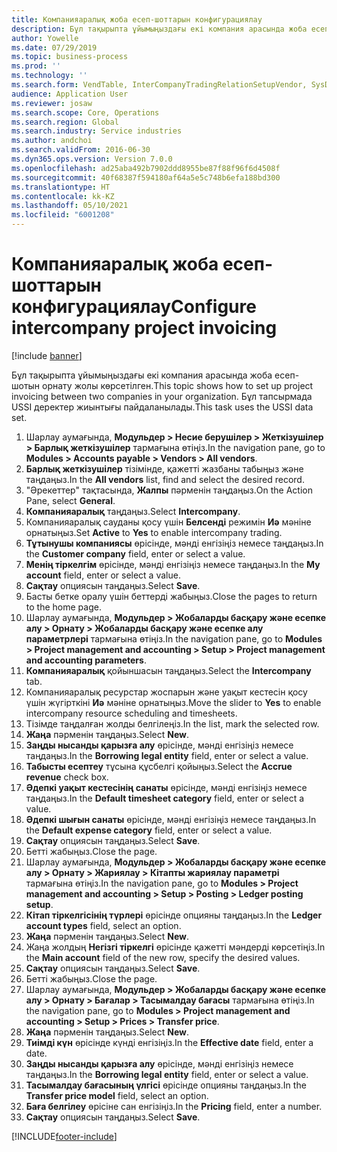 ```yaml
---
title: Компанияаралық жоба есеп-шоттарын конфигурациялау
description: Бұл тақырыпта ұйымыңыздағы екі компания арасында жоба есеп-шотын орнату жолы көрсетілген.
author: Yowelle
ms.date: 07/29/2019
ms.topic: business-process
ms.prod: ''
ms.technology: ''
ms.search.form: VendTable, InterCompanyTradingRelationSetupVendor, SysDataAreaSelectLookup, ProjParameters, ProjPosting, ProjTransferPrice
audience: Application User
ms.reviewer: josaw
ms.search.scope: Core, Operations
ms.search.region: Global
ms.search.industry: Service industries
ms.author: andchoi
ms.search.validFrom: 2016-06-30
ms.dyn365.ops.version: Version 7.0.0
ms.openlocfilehash: ad25aba492b7902ddd8955be87f88f96f6d4508f
ms.sourcegitcommit: 40f68387f594180af64a5e5c748b6efa188bd300
ms.translationtype: HT
ms.contentlocale: kk-KZ
ms.lasthandoff: 05/10/2021
ms.locfileid: "6001208"
---
```

# <a name="configure-intercompany-project-invoicing"></a><span data-ttu-id="ba395-103">Компанияаралық жоба есеп-шоттарын конфигурациялау</span><span class="sxs-lookup"><span data-stu-id="ba395-103">Configure intercompany project invoicing</span></span>

[!include [banner](../../includes/banner.md)]

<span data-ttu-id="ba395-104">Бұл тақырыпта ұйымыңыздағы екі компания арасында жоба есеп-шотын орнату жолы көрсетілген.</span><span class="sxs-lookup"><span data-stu-id="ba395-104">This topic shows how to set up project invoicing between two companies in your organization.</span></span> <span data-ttu-id="ba395-105">Бұл тапсырмада USSI деректер жиынтығы пайдаланылады.</span><span class="sxs-lookup"><span data-stu-id="ba395-105">This task uses the USSI data set.</span></span>

1. <span data-ttu-id="ba395-106">Шарлау аумағында, **Модульдер > Несие берушілер > Жеткізушілер > Барлық жеткізушілер** тармағына өтіңіз.</span><span class="sxs-lookup"><span data-stu-id="ba395-106">In the navigation pane, go to **Modules > Accounts payable > Vendors > All vendors**.</span></span>
2. <span data-ttu-id="ba395-107">**Барлық жеткізушілер** тізімінде, қажетті жазбаны табыңыз және таңдаңыз.</span><span class="sxs-lookup"><span data-stu-id="ba395-107">In the **All vendors** list, find and select the desired record.</span></span>
3. <span data-ttu-id="ba395-108">"Әрекеттер" тақтасында, **Жалпы** пәрменін таңдаңыз.</span><span class="sxs-lookup"><span data-stu-id="ba395-108">On the Action Pane, select **General**.</span></span>
4. <span data-ttu-id="ba395-109">**Компанияаралық** таңдаңыз.</span><span class="sxs-lookup"><span data-stu-id="ba395-109">Select **Intercompany**.</span></span>
5. <span data-ttu-id="ba395-110">Компанияаралық сауданы қосу үшін **Белсенді** режимін **Иә** мәніне орнатыңыз.</span><span class="sxs-lookup"><span data-stu-id="ba395-110">Set **Active** to **Yes** to enable intercompany trading.</span></span>
6. <span data-ttu-id="ba395-111">**Тұтынушы компаниясы** өрісінде, мәнді енгізіңіз немесе таңдаңыз.</span><span class="sxs-lookup"><span data-stu-id="ba395-111">In the **Customer company** field, enter or select a value.</span></span>
7. <span data-ttu-id="ba395-112">**Менің тіркелгім** өрісінде, мәнді енгізіңіз немесе таңдаңыз.</span><span class="sxs-lookup"><span data-stu-id="ba395-112">In the **My account** field, enter or select a value.</span></span>
8. <span data-ttu-id="ba395-113">**Сақтау** опциясын таңдаңыз.</span><span class="sxs-lookup"><span data-stu-id="ba395-113">Select **Save**.</span></span>
9. <span data-ttu-id="ba395-114">Басты бетке оралу үшін беттерді жабыңыз.</span><span class="sxs-lookup"><span data-stu-id="ba395-114">Close the pages to return to the home page.</span></span>
10. <span data-ttu-id="ba395-115">Шарлау аумағында, **Модульдер > Жобаларды басқару және есепке алу > Орнату > Жобаларды басқару және есепке алу параметрлері** тармағына өтіңіз.</span><span class="sxs-lookup"><span data-stu-id="ba395-115">In the navigation pane, go to **Modules > Project management and accounting > Setup > Project management and accounting parameters**.</span></span>
11. <span data-ttu-id="ba395-116">**Компанияаралық** қойыншасын таңдаңыз.</span><span class="sxs-lookup"><span data-stu-id="ba395-116">Select the **Intercompany** tab.</span></span>
12. <span data-ttu-id="ba395-117">Компанияаралық ресурстар жоспарын және уақыт кестесін қосу үшін жүгірткіні **Иә** мәніне орнатыңыз.</span><span class="sxs-lookup"><span data-stu-id="ba395-117">Move the slider to **Yes** to enable intercompany resource scheduling and timesheets.</span></span>
13. <span data-ttu-id="ba395-118">Тізімде таңдалған жолды белгілеңіз.</span><span class="sxs-lookup"><span data-stu-id="ba395-118">In the list, mark the selected row.</span></span>
14. <span data-ttu-id="ba395-119">**Жаңа** пәрменін таңдаңыз.</span><span class="sxs-lookup"><span data-stu-id="ba395-119">Select **New**.</span></span>
15. <span data-ttu-id="ba395-120">**Заңды нысанды қарызға алу** өрісінде, мәнді енгізіңіз немесе таңдаңыз.</span><span class="sxs-lookup"><span data-stu-id="ba395-120">In the **Borrowing legal entity** field, enter or select a value.</span></span>
16. <span data-ttu-id="ba395-121">**Табысты есептеу** тұсына құсбелгі қойыңыз.</span><span class="sxs-lookup"><span data-stu-id="ba395-121">Select the **Accrue revenue** check box.</span></span>
17. <span data-ttu-id="ba395-122">**Әдепкі уақыт кестесінің санаты** өрісінде, мәнді енгізіңіз немесе таңдаңыз.</span><span class="sxs-lookup"><span data-stu-id="ba395-122">In the **Default timesheet category** field, enter or select a value.</span></span>
18. <span data-ttu-id="ba395-123">**Әдепкі шығын санаты** өрісінде, мәнді енгізіңіз немесе таңдаңыз.</span><span class="sxs-lookup"><span data-stu-id="ba395-123">In the **Default expense category** field, enter or select a value.</span></span>
19. <span data-ttu-id="ba395-124">**Сақтау** опциясын таңдаңыз.</span><span class="sxs-lookup"><span data-stu-id="ba395-124">Select **Save**.</span></span>
20. <span data-ttu-id="ba395-125">Бетті жабыңыз.</span><span class="sxs-lookup"><span data-stu-id="ba395-125">Close the page.</span></span>
21. <span data-ttu-id="ba395-126">Шарлау аумағында, **Модульдер > Жобаларды басқару және есепке алу > Орнату > Жариялау > Кітапты жариялау параметрі** тармағына өтіңіз.</span><span class="sxs-lookup"><span data-stu-id="ba395-126">In the navigation pane, go to **Modules > Project management and accounting > Setup > Posting > Ledger posting setup**.</span></span>
22. <span data-ttu-id="ba395-127">**Кітап тіркелгісінің түрлері** өрісінде опцияны таңдаңыз.</span><span class="sxs-lookup"><span data-stu-id="ba395-127">In the **Ledger account types** field, select an option.</span></span>
23. <span data-ttu-id="ba395-128">**Жаңа** пәрменін таңдаңыз.</span><span class="sxs-lookup"><span data-stu-id="ba395-128">Select **New**.</span></span>
24. <span data-ttu-id="ba395-129">Жаңа жолдың **Негізгі тіркелгі** өрісінде қажетті мәндерді көрсетіңіз.</span><span class="sxs-lookup"><span data-stu-id="ba395-129">In the **Main account** field of the new row, specify the desired values.</span></span>
25. <span data-ttu-id="ba395-130">**Сақтау** опциясын таңдаңыз.</span><span class="sxs-lookup"><span data-stu-id="ba395-130">Select **Save**.</span></span>
26. <span data-ttu-id="ba395-131">Бетті жабыңыз.</span><span class="sxs-lookup"><span data-stu-id="ba395-131">Close the page.</span></span>
27. <span data-ttu-id="ba395-132">Шарлау аумағында, **Модульдер > Жобаларды басқару және есепке алу > Орнату > Бағалар > Тасымалдау бағасы** тармағына өтіңіз.</span><span class="sxs-lookup"><span data-stu-id="ba395-132">In the navigation pane, go to **Modules > Project management and accounting > Setup > Prices > Transfer price**.</span></span>
28. <span data-ttu-id="ba395-133">**Жаңа** пәрменін таңдаңыз.</span><span class="sxs-lookup"><span data-stu-id="ba395-133">Select **New**.</span></span>
29. <span data-ttu-id="ba395-134">**Тиімді күн** өрісінде күнді енгізіңіз.</span><span class="sxs-lookup"><span data-stu-id="ba395-134">In the **Effective date** field, enter a date.</span></span>
30. <span data-ttu-id="ba395-135">**Заңды нысанды қарызға алу** өрісінде, мәнді енгізіңіз немесе таңдаңыз.</span><span class="sxs-lookup"><span data-stu-id="ba395-135">In the **Borrowing legal entity** field, enter or select a value.</span></span>
31. <span data-ttu-id="ba395-136">**Тасымалдау бағасының үлгісі** өрісінде опцияны таңдаңыз.</span><span class="sxs-lookup"><span data-stu-id="ba395-136">In the **Transfer price model** field, select an option.</span></span>
32. <span data-ttu-id="ba395-137">**Баға белгілеу** өрісіне сан енгізіңіз.</span><span class="sxs-lookup"><span data-stu-id="ba395-137">In the **Pricing** field, enter a number.</span></span>
33. <span data-ttu-id="ba395-138">**Сақтау** опциясын таңдаңыз.</span><span class="sxs-lookup"><span data-stu-id="ba395-138">Select **Save**.</span></span>



[!INCLUDE[footer-include](../../includes/footer-banner.md)]